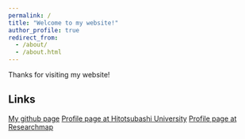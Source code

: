 ```yaml
---
permalink: /
title: "Welcome to my website!"
author_profile: true
redirect_from: 
  - /about/
  - /about.html
---
```


Thanks for visiting my website!

Links
------
[My github page](https://github.com/Masakazu-Emoto)
[Profile page at Hitotsubashi University](https://hri.ad.hit-u.ac.jp/html/100001690_profile_ja.html)
[Profile page at Researchmap](https://researchmap.jp/masakazu-emoto)
